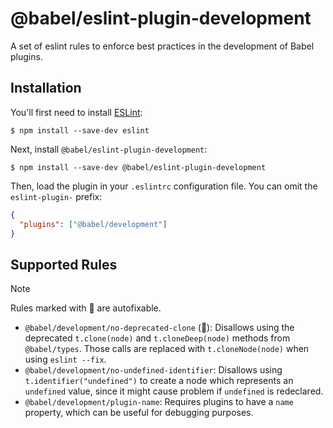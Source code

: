 # @babel/eslint-plugin-development

A set of eslint rules to enforce best practices in the development of Babel plugins.

## Installation

You'll first need to install [ESLint](http://eslint.org):

```
$ npm install --save-dev eslint
```

Next, install `@babel/eslint-plugin-development`:

```
$ npm install --save-dev @babel/eslint-plugin-development
```

Then, load the plugin in your `.eslintrc` configuration file. You can omit the `eslint-plugin-` prefix:

```json
{
  "plugins": ["@babel/development"]
}
```

## Supported Rules

> [!NOTE]
> Rules marked with :wrench: are autofixable.

* `@babel/development/no-deprecated-clone` (:wrench:): Disallows using the deprecated
  `t.clone(node)` and `t.cloneDeep(node)` methods from `@babel/types`. Those
  calls are replaced with `t.cloneNode(node)` when using `eslint --fix`.
* `@babel/development/no-undefined-identifier`: Disallows using
  `t.identifier("undefined")` to create a node which represents an `undefined`
  value, since it might cause problem if `undefined` is redeclared.
* `@babel/development/plugin-name`: Requires plugins to have a `name` property, which
  can be useful for debugging purposes.
